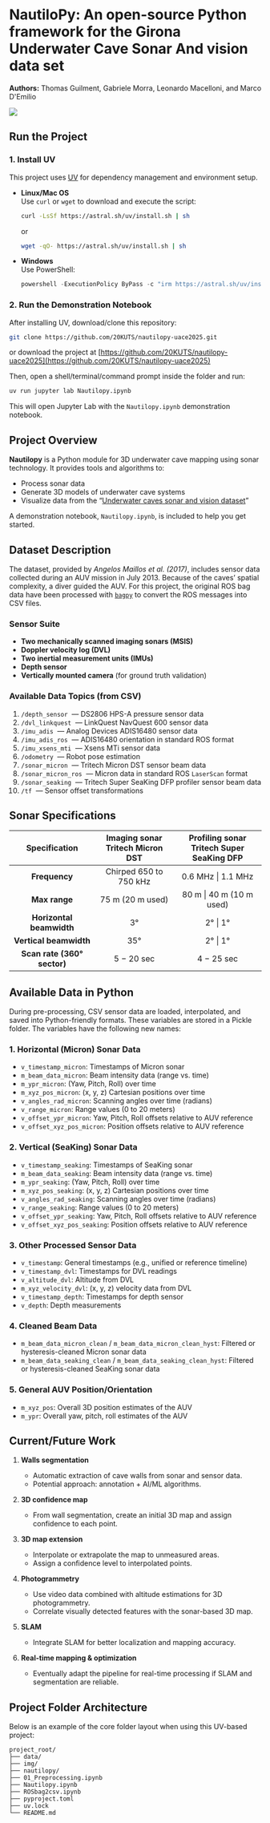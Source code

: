 # NautiloPy: An open-source Python framework for the Girona Underwater Cave Sonar And vision data set
**Authors:** Thomas Guilment, Gabriele Morra, Leonardo Macelloni, and Marco D'Emilio

![](./img/Logo_nautilopy_tiny_v2.png)

## Run the Project

### 1. Install UV

This project uses [UV](https://docs.astral.sh/uv/) for dependency management and environment setup.

- **Linux/Mac OS**  
  Use `curl` or `wget` to download and execute the script:
  ```bash
  curl -LsSf https://astral.sh/uv/install.sh | sh
  ```
  or
  ```bash
  wget -qO- https://astral.sh/uv/install.sh | sh
  ```

- **Windows**  
  Use PowerShell:
  ```powershell
  powershell -ExecutionPolicy ByPass -c "irm https://astral.sh/uv/install.ps1 | iex"
  ```

### 2. Run the Demonstration Notebook

After installing UV, download/clone this repository:
```bash
git clone https://github.com/20KUTS/nautilopy-uace2025.git
```
or download the project at [https://github.com/20KUTS/nautilopy-uace2025](https://github.com/20KUTS/nautilopy-uace2025)

Then, open a shell/terminal/command prompt inside the folder and run:
```bash
uv run jupyter lab Nautilopy.ipynb
```
This will open Jupyter Lab with the `Nautilopy.ipynb` demonstration notebook.

## Project Overview

**Nautilopy** is a Python module for 3D underwater cave mapping using sonar technology. It provides tools and algorithms to:

- Process sonar data
- Generate 3D models of underwater cave systems
- Visualize data from the “[Underwater caves sonar and vision dataset](https://cirs.udg.edu/caves-dataset/)”

A demonstration notebook, `Nautilopy.ipynb`, is included to help you get started.

## Dataset Description

The dataset, provided by *Angelos Maillos et al. (2017)*, includes sensor data collected during an AUV mission in July 2013. Because of the caves’ spatial complexity, a diver guided the AUV. For this project, the original ROS bag data have been processed with [`bagpy`](https://jmscslgroup.github.io/bagpy/) to convert the ROS messages into CSV files.

### Sensor Suite

- **Two mechanically scanned imaging sonars (MSIS)**
- **Doppler velocity log (DVL)**
- **Two inertial measurement units (IMUs)**
- **Depth sensor**
- **Vertically mounted camera** (for ground truth validation)

### Available Data Topics (from CSV)

1. `/depth_sensor` &nbsp;— DS2806 HPS-A pressure sensor data  
2. `/dvl_linkquest` &nbsp;— LinkQuest NavQuest 600 sensor data  
3. `/imu_adis` &nbsp;— Analog Devices ADIS16480 sensor data  
4. `/imu_adis_ros` &nbsp;— ADIS16480 orientation in standard ROS format  
5. `/imu_xsens_mti` &nbsp;— Xsens MTi sensor data  
6. `/odometry` &nbsp;— Robot pose estimation  
7. `/sonar_micron` &nbsp;— Tritech Micron DST sensor beam data  
8. `/sonar_micron_ros` &nbsp;— Micron data in standard ROS `LaserScan` format  
9. `/sonar_seaking` &nbsp;— Tritech Super SeaKing DFP profiler sensor beam data  
10. `/tf` &nbsp;— Sensor offset transformations  

<!-- 
REMOVED (FILE TOO LARGE):
    11. /sonar_seaking_ros : Profiler data in standard ROS LaserScan format
    12. /imu_xsens_mti_ros: Xsens MTi orientation in standard ROS format
-->

## Sonar Specifications

| Specification                  | **Imaging sonar** <br>Tritech Micron DST | **Profiling sonar** <br>Tritech Super SeaKing DFP |
|:------------------------------:|:----------------------------------------:|:-------------------------------------------------:|
| **Frequency**                  | Chirped 650 to 750 kHz                   | 0.6 MHz \| 1.1 MHz                                |
| **Max range**                  | 75 m (20 m used)                         | 80 m \| 40 m (10 m used)                          |
| **Horizontal beamwidth**       | 3°                                       | 2° \| 1°                                          |
| **Vertical beamwidth**         | 35°                                      | 2° \| 1°                                          |
| **Scan rate (360° sector)**    | 5 − 20 sec                                | 4 − 25 sec                                        |

## Available Data in Python

During pre-processing, CSV sensor data are loaded, interpolated, and saved into Python-friendly formats. These variables are stored in a Pickle folder. The variables have the following new names:

### 1. Horizontal (Micron) Sonar Data
- `v_timestamp_micron`: Timestamps of Micron sonar  
- `m_beam_data_micron`: Beam intensity data (range vs. time)  
- `m_ypr_micron`: (Yaw, Pitch, Roll) over time  
- `m_xyz_pos_micron`: (x, y, z) Cartesian positions over time  
- `v_angles_rad_micron`: Scanning angles over time (radians)  
- `v_range_micron`: Range values (0 to 20 meters)  
- `v_offset_ypr_micron`: Yaw, Pitch, Roll offsets relative to AUV reference  
- `v_offset_xyz_pos_micron`: Position offsets relative to AUV reference  

### 2. Vertical (SeaKing) Sonar Data
- `v_timestamp_seaking`: Timestamps of SeaKing sonar  
- `m_beam_data_seaking`: Beam intensity data (range vs. time)  
- `m_ypr_seaking`: (Yaw, Pitch, Roll) over time  
- `m_xyz_pos_seaking`: (x, y, z) Cartesian positions over time  
- `v_angles_rad_seaking`: Scanning angles over time (radians)  
- `v_range_seaking`: Range values (0 to 20 meters)  
- `v_offset_ypr_seaking`: Yaw, Pitch, Roll offsets relative to AUV reference  
- `v_offset_xyz_pos_seaking`: Position offsets relative to AUV reference  

### 3. Other Processed Sensor Data
- `v_timestamp`: General timestamps (e.g., unified or reference timeline)  
- `v_timestamp_dvl`: Timestamps for DVL readings  
- `v_altitude_dvl`: Altitude from DVL  
- `m_xyz_velocity_dvl`: (x, y, z) velocity data from DVL  
- `v_timestamp_depth`: Timestamps for depth sensor  
- `v_depth`: Depth measurements  

### 4. Cleaned Beam Data
- `m_beam_data_micron_clean` / `m_beam_data_micron_clean_hyst`: Filtered or hysteresis-cleaned Micron sonar data  
- `m_beam_data_seaking_clean` / `m_beam_data_seaking_clean_hyst`: Filtered or hysteresis-cleaned SeaKing sonar data  

### 5. General AUV Position/Orientation
- `m_xyz_pos`: Overall 3D position estimates of the AUV  
- `m_ypr`: Overall yaw, pitch, roll estimates of the AUV  

## Current/Future Work

1. **Walls segmentation**  
   - Automatic extraction of cave walls from sonar and sensor data.  
   - Potential approach: annotation + AI/ML algorithms.

2. **3D confidence map**  
   - From wall segmentation, create an initial 3D map and assign confidence to each point.

3. **3D map extension**  
   - Interpolate or extrapolate the map to unmeasured areas.  
   - Assign a confidence level to interpolated points.

4. **Photogrammetry**  
   - Use video data combined with altitude estimations for 3D photogrammetry.  
   - Correlate visually detected features with the sonar-based 3D map.

5. **SLAM**  
   - Integrate SLAM for better localization and mapping accuracy.

6. **Real-time mapping & optimization**  
   - Eventually adapt the pipeline for real-time processing if SLAM and segmentation are reliable.

## Project Folder Architecture

Below is an example of the core folder layout when using this UV-based project:

```
project_root/
├── data/
├── img/
├── nautilopy/
├── 01_Preprocessing.ipynb
├── Nautilopy.ipynb
├── ROSbag2csv.ipynb
├── pyproject.toml
├── uv.lock
└── README.md
```